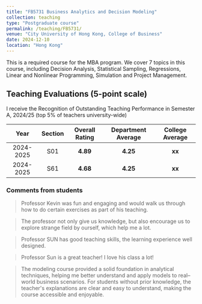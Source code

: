 ```yaml
---
title: "FB5731 Business Analytics and Decision Modeling"
collection: teaching
type: "Postgraduate course"
permalink: /teaching/FB5731/
venue: "City University of Hong Kong, College of Business"
date: 2024-12-10
location: "Hong Kong"
---
```


This is a required course for the MBA program. We cover 7 topics in this course, including Decision Analysis, Statistical Sampling, Regressions, Linear and Nonlinear Programming, Simulation and Project Management.


## Teaching Evaluations (5-point scale)
I receive the Recognition of Outstanding Teaching Performance in Semester A, 2024/25 (top 5% of teachers university-wide)

Year | Section | Overall Rating | Department Average | College Average 
:---: | :---: | :---: | :---: | :---:
2024-2025 | S01 | **4.89** | **4.25** | **xx**
2024-2025 | S61 | **4.68** | **4.25** | **xx**

### Comments from students
> Professor Kevin was fun and engaging and would walk us through how to do certain exercises as part of his teaching.

> The professor not only give us knowledge, but also encourage us to explore strange field by ourself, which help me a lot.
 
> Professor SUN has good teaching skills, the learning experience well designed.
 
> Professor Sun is a great teacher! I love his class a lot!

> The modeling course provided a solid foundation in analytical techniques, helping me better understand and apply models to real–
world business scenarios. For students without prior knowledge, the teacher's explanations are clear and easy to understand,
making the course accessible and enjoyable.
